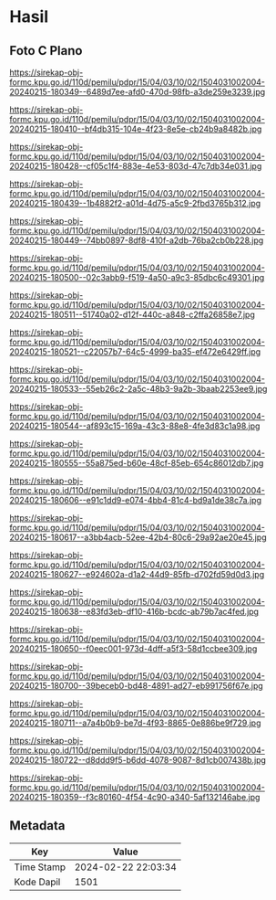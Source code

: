# Hasil

## Foto C Plano

https://sirekap-obj-formc.kpu.go.id/110d/pemilu/pdpr/15/04/03/10/02/1504031002004-20240215-180349--6489d7ee-afd0-470d-98fb-a3de259e3239.jpg

https://sirekap-obj-formc.kpu.go.id/110d/pemilu/pdpr/15/04/03/10/02/1504031002004-20240215-180410--bf4db315-104e-4f23-8e5e-cb24b9a8482b.jpg

https://sirekap-obj-formc.kpu.go.id/110d/pemilu/pdpr/15/04/03/10/02/1504031002004-20240215-180428--cf05c1f4-883e-4e53-803d-47c7db34e031.jpg

https://sirekap-obj-formc.kpu.go.id/110d/pemilu/pdpr/15/04/03/10/02/1504031002004-20240215-180439--1b4882f2-a01d-4d75-a5c9-2fbd3765b312.jpg

https://sirekap-obj-formc.kpu.go.id/110d/pemilu/pdpr/15/04/03/10/02/1504031002004-20240215-180449--74bb0897-8df8-410f-a2db-76ba2cb0b228.jpg

https://sirekap-obj-formc.kpu.go.id/110d/pemilu/pdpr/15/04/03/10/02/1504031002004-20240215-180500--02c3abb9-f519-4a50-a9c3-85dbc6c49301.jpg

https://sirekap-obj-formc.kpu.go.id/110d/pemilu/pdpr/15/04/03/10/02/1504031002004-20240215-180511--51740a02-d12f-440c-a848-c2ffa26858e7.jpg

https://sirekap-obj-formc.kpu.go.id/110d/pemilu/pdpr/15/04/03/10/02/1504031002004-20240215-180521--c22057b7-64c5-4999-ba35-ef472e6429ff.jpg

https://sirekap-obj-formc.kpu.go.id/110d/pemilu/pdpr/15/04/03/10/02/1504031002004-20240215-180533--55eb26c2-2a5c-48b3-9a2b-3baab2253ee9.jpg

https://sirekap-obj-formc.kpu.go.id/110d/pemilu/pdpr/15/04/03/10/02/1504031002004-20240215-180544--af893c15-169a-43c3-88e8-4fe3d83c1a98.jpg

https://sirekap-obj-formc.kpu.go.id/110d/pemilu/pdpr/15/04/03/10/02/1504031002004-20240215-180555--55a875ed-b60e-48cf-85eb-654c86012db7.jpg

https://sirekap-obj-formc.kpu.go.id/110d/pemilu/pdpr/15/04/03/10/02/1504031002004-20240215-180606--e91c1dd9-e074-4bb4-81c4-bd9a1de38c7a.jpg

https://sirekap-obj-formc.kpu.go.id/110d/pemilu/pdpr/15/04/03/10/02/1504031002004-20240215-180617--a3bb4acb-52ee-42b4-80c6-29a92ae20e45.jpg

https://sirekap-obj-formc.kpu.go.id/110d/pemilu/pdpr/15/04/03/10/02/1504031002004-20240215-180627--e924602a-d1a2-44d9-85fb-d702fd59d0d3.jpg

https://sirekap-obj-formc.kpu.go.id/110d/pemilu/pdpr/15/04/03/10/02/1504031002004-20240215-180638--e83fd3eb-df10-416b-bcdc-ab79b7ac4fed.jpg

https://sirekap-obj-formc.kpu.go.id/110d/pemilu/pdpr/15/04/03/10/02/1504031002004-20240215-180650--f0eec001-973d-4dff-a5f3-58d1ccbee309.jpg

https://sirekap-obj-formc.kpu.go.id/110d/pemilu/pdpr/15/04/03/10/02/1504031002004-20240215-180700--39beceb0-bd48-4891-ad27-eb991756f67e.jpg

https://sirekap-obj-formc.kpu.go.id/110d/pemilu/pdpr/15/04/03/10/02/1504031002004-20240215-180711--a7a4b0b9-be7d-4f93-8865-0e886be9f729.jpg

https://sirekap-obj-formc.kpu.go.id/110d/pemilu/pdpr/15/04/03/10/02/1504031002004-20240215-180722--d8ddd9f5-b6dd-4078-9087-8d1cb007438b.jpg

https://sirekap-obj-formc.kpu.go.id/110d/pemilu/pdpr/15/04/03/10/02/1504031002004-20240215-180359--f3c80160-4f54-4c90-a340-5af132146abe.jpg


## Metadata

| Key        | Value               |
| ---------- | ------------------- |
| Time Stamp | 2024-02-22 22:03:34 |
| Kode Dapil | 1501                |



